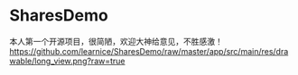 # SharesDemo
本人第一个开源项目，很简陋，欢迎大神给意见，不胜感激！
https://github.com/learnice/SharesDemo/raw/master/app/src/main/res/drawable/long_view.png?raw=true
